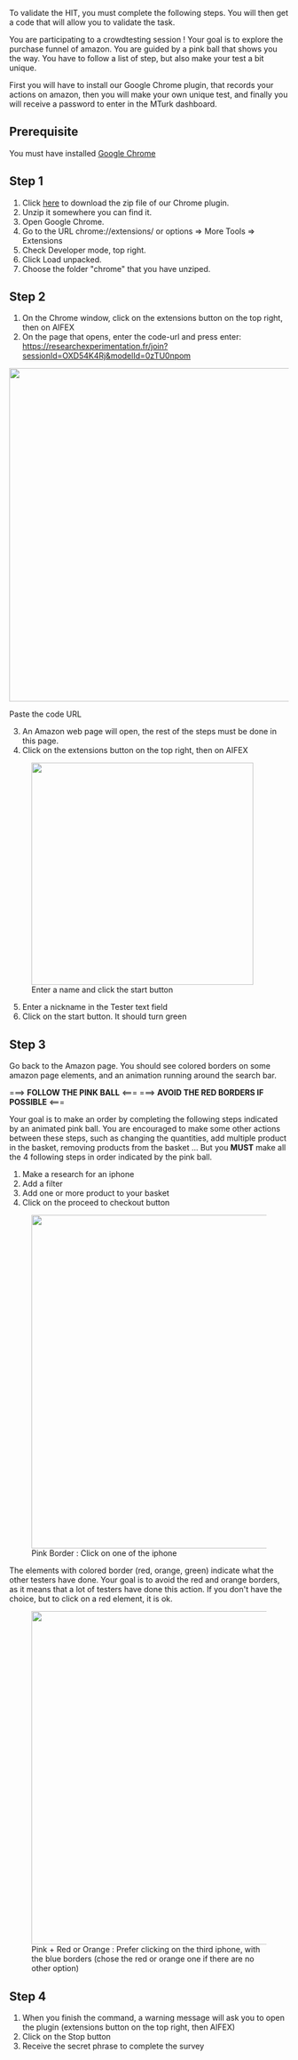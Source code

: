 

To validate the HIT, you must complete the following steps. You will then get a code that will allow you to validate the task.

You are participating to a crowdtesting session ! Your goal is to explore the purchase funnel of amazon. You are guided by a pink ball that shows you the way. You have to follow a list of step, but also make your test a bit unique.

First you will have to install our Google Chrome plugin, that records your actions on amazon, then you will make your own unique test, and finally you will receive a password to enter in the MTurk dashboard.

<h2>Prerequisite</h2>
You must have installed <a href="https://www.google.com/chrome/fast-and-secure/">Google Chrome</a> 

<h2>Step 1</h2>

1. Click <a href="/static/chromeExtension.zip" download="chromeExtension">here</a> to download the zip file of our Chrome plugin.
2. Unzip it somewhere you can find it.
3. Open Google Chrome.
4. Go to the URL chrome://extensions/ or options => More Tools => Extensions 
5. Check Developer mode, top right.
6. Click Load unpacked.
7. Choose the folder "chrome" that you have unziped.

<h2>Step 2</h2>

1. On the Chrome window, click on the extensions button on the top right, then on AIFEX
2. On the page that opens, enter the code-url and press enter: https://researchexperimentation.fr/join?sessionId=OXD54K4Rj&modelId=0zTU0npom

<img src="/static/images/connect.png"
    width="600"
    />
    <figcaption>Paste the code URL</figcaption>
</figure>

3. An Amazon web page will open, the rest of the steps must be done in this page.
4. Click on the extensions button on the top right, then on AIFEX

<figure>
<img src="/static/images/record.png"
    width="400"
    />
    <figcaption>Enter a name and click the start button</figcaption>
</figure>

5. Enter a nickname in the Tester text field
6. Click on the start button. It should turn green
 
<h2>Step 3</h2>
Go back to the Amazon page. You should see colored borders on some amazon page elements, and an animation running around the search bar.

===> **FOLLOW THE PINK BALL** <===
===> **AVOID THE RED BORDERS IF POSSIBLE** <===

Your goal is to make an order by completing the following steps indicated by an animated pink ball. You are encouraged to make some other actions between these steps, such as changing the quantities, add multiple product in the basket, removing products from the basket ... But you **MUST** make all the 4 following steps in order indicated by the pink ball.
1. Make a research for an iphone
2. Add a filter
4. Add one or more product to your basket
5. Click on the proceed to checkout button

<figure>
<img src="/static/images/guide.png"
    width="600"
    />
    <figcaption>Pink Border : Click on one of the iphone</figcaption>
</figure>

The elements with colored border (red, orange, green) indicate what the other testers have done. 
Your goal is to avoid the red and orange borders, as it means that a lot of testers have done this action.
If you don't have the choice, but to click on a red element, it is ok.

<figure>
<img src="/static/images/red_color.png"
    width="600"   />
    <figcaption>Pink + Red or Orange : Prefer clicking on the third iphone, with the blue borders (chose the red or orange one if there are no other option)</figcaption>

</figure>

<h2>Step 4</h2>

1. When you finish the command, a warning message will ask you to open the plugin (extensions button on the top right, then AIFEX)
2. Click on the Stop button
3. Receive the secret phrase to complete the survey
